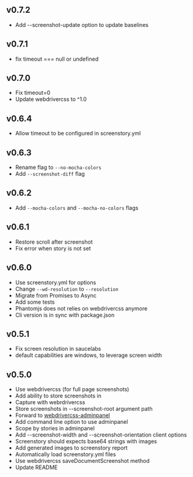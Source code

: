 v0.7.2
------

* Add --screenshot-update option to update baselines

v0.7.1
------

* fix timeout === null or undefined

v0.7.0
------

* Fix timeout=0
* Update webdrivercss to ^1.0

v0.6.4
------

* Allow timeout to be configured in screenstory.yml

v0.6.3
------

* Rename flag to `--no-mocha-colors`
* Add `--screenshot-diff` flag

v0.6.2
------

* Add `--mocha-colors` and `--mocha-no-colors` flags

v0.6.1
------

* Restore scroll after screenshot
* Fix error when story is not set

v0.6.0
------

* Use screenstory.yml for options
* Change `--wd-resolution` to `--resolution`
* Migrate from Promises to Async
* Add some tests
* Phantomjs does not relies on webdrivercss anymore
* Cli version is in sync with package.json

v0.5.1
------

* Fix screen resolution in saucelabs
* default capabilities are windows, to leverage screen width

v0.5.0
------

* Use webdrivercss (for full page screenshots)
* Add ability to store screenshots in
* Capture with webrdrivercss
* Store screenshots in --screenshot-root argument path
* Forward to [webdrivercss-adminpanel](https://github.com/webdriverio/webdrivercss-adminpanel)
* Add command line option to use adminpanel
* Scope by stories in adminpanel
* Add --screenshot-width and --screenshot-orientation client options
* Screenstory should expects base64 strings with images
* Add generated images to screenstory report
* Automatically load screenstory.yml files
* Use webdrivercss saveDocumentScreenshot method
* Update README
